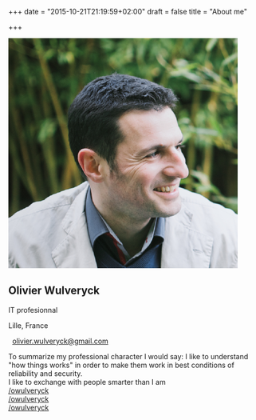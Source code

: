 +++
date = "2015-10-21T21:19:59+02:00"
draft = false
title = "About me"

+++

<div class="container">
  <div class="row">
    <div class=" col-lg-offset-3 col-lg-6">
      <div class="panel panel-default">
        <div class="panel-body">
          <div class="row">
            <div class="col-lg-12">
              <div class="row">
                <div class="col-sm-offset-3 col-sm-6 col-md-offset-3 col-md-6 col-lg-offset-3 col-lg-6">
                    <img class="img-square img-responsive"
                    src="/assets/images/profile_pic.png">
                </div>
              </div>
            </div>
          </div>
          <div class="row">
            <div class="col-lg-12">
              <div class="row">
                <div class="text-center col-sm-offset-3 col-sm-6 col-md-offset-3 col-md-6 col-lg-offset-3 col-lg-6">
                  <div class="">
                    <h2> <span itemprop="name">Olivier Wulveryck</span></h2>
                    <p itemprop="jobTitle">IT profesionnal</p>
                    <p>
                      <i class="fa fa-map-marker"></i> <span itemprop="addressRegion">Lille, France</span>
                    </p>
                    <p itemprop="email"> <i class="fa fa-envelope">&nbsp;</i> <a href="mailto:olivier.wulveryck@gmail.com">olivier.wulveryck@gmail.com</a> </p>
                  </div>
                </div>
              </div>
            </div>
              <div class="col-lg-12 centered-text">
              To summarize my professional character I would say: I like to understand "how things works" in order to make them work in best conditions of reliability and security.
                <br/>
              I like to exchange with people smarter than I am
              </div>
          </div>
        </div>
        <div class="panel-footer">
          <div class="row">
            <div id="social-links" class=" col-lg-12">
                <div class="row">
                  <div class="col-xs-6 col-sm-3 col-md-2 col-lg-3 social-btn-holder">
                        <a title="Twitter" class="btn btn-social btn-block btn-twitter"
                            target="_BLANK" href="http://twitter.com/owulveryck">
                            <i class="fa fa-twitter"></i> /owulveryck
                        </a>
                    </div>
                    <div class="col-xs-6 col-sm-3 col-md-2 col-lg-3 social-btn-holder">
                        <a title="LinkedIn" class="btn btn-social btn-block btn-linkedin"
                            target="_BLANK" href="https://www.linkedin.com/in/owulveryck">
                            <i class="fa fa-linkedin"></i> /owulveryck
                        </a>
                    </div>
                    <div class="col-xs-6 col-sm-3 col-md-2 col-lg-3 social-btn-holder">
                        <a title="GitHub" class="btn btn-social btn-block btn-github"
                            target="_BLANK" href="http://github.com/owulveryck">
                            <i class="fa fa-github"></i> /owulveryck
                        </a>
                    </div>
                </div>
            </div>
          </div>
        </div>
      </div>
    </div>
  </div>
</div>
